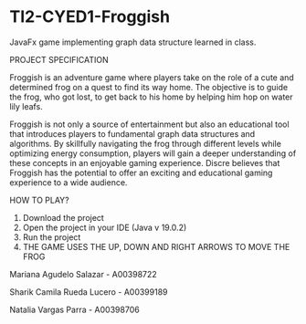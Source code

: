 # TI2-CYED1-Froggish
JavaFx game implementing graph data structure learned in class.

PROJECT SPECIFICATION

Froggish is an adventure game where players take on the role of a cute and determined frog on a quest to find its way home. The objective is to guide the frog, who got lost, to get back to his home by helping him hop on water lily leafs.

Froggish is not only a source of entertainment but also an educational tool that introduces
players to fundamental graph data structures and algorithms. By skillfully navigating the frog through different levels while optimizing energy consumption, players will gain a deeper understanding of these concepts in an enjoyable gaming experience. Discre believes that Froggish has the potential to offer an exciting and educational gaming experience to a wide audience.

HOW TO PLAY?
1. Download the project
2. Open the project in your IDE (Java v 19.0.2)
3. Run the project
4. THE GAME USES THE UP, DOWN AND RIGHT ARROWS TO MOVE THE FROG

Mariana Agudelo Salazar - A00398722

Sharik Camila Rueda Lucero - A00399189


Natalia Vargas Parra - A00398706



